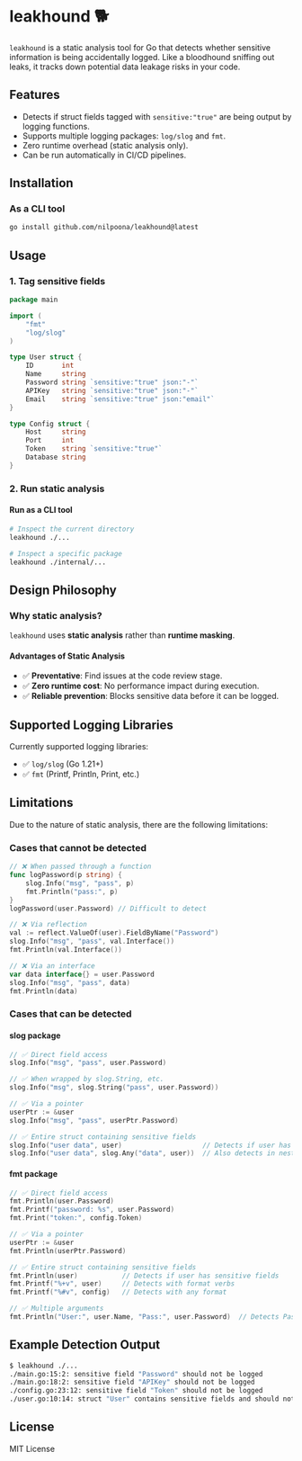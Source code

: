 
# leakhound 🐕
`leakhound` is a static analysis tool for Go that detects whether sensitive information is being accidentally logged.
Like a bloodhound sniffing out leaks, it tracks down potential data leakage risks in your code.

## Features
  - Detects if struct fields tagged with `sensitive:"true"` are being output by logging functions.
  - Supports multiple logging packages: `log/slog` and `fmt`.
  - Zero runtime overhead (static analysis only).
  - Can be run automatically in CI/CD pipelines.

## Installation
### As a CLI tool
```bash
go install github.com/nilpoona/leakhound@latest
```

## Usage
### 1. Tag sensitive fields
```go
package main

import (
    "fmt"
    "log/slog"
)

type User struct {
    ID       int
    Name     string
    Password string `sensitive:"true" json:"-"`
    APIKey   string `sensitive:"true" json:"-"`
    Email    string `sensitive:"true" json:"email"`
}

type Config struct {
    Host     string
    Port     int
    Token    string `sensitive:"true"`
    Database string
}
```

### 2. Run static analysis
#### Run as a CLI tool
```bash
# Inspect the current directory
leakhound ./...

# Inspect a specific package
leakhound ./internal/...
```

## Design Philosophy
### Why static analysis?
`leakhound` uses **static analysis** rather than **runtime masking**.

#### Advantages of Static Analysis
  - ✅ **Preventative**: Find issues at the code review stage.
  - ✅ **Zero runtime cost**: No performance impact during execution.
  - ✅ **Reliable prevention**: Blocks sensitive data before it can be logged.

## Supported Logging Libraries
Currently supported logging libraries:
  - ✅ `log/slog` (Go 1.21+)
  - ✅ `fmt` (Printf, Println, Print, etc.)

## Limitations
Due to the nature of static analysis, there are the following limitations:

### Cases that cannot be detected
```go
// ❌ When passed through a function
func logPassword(p string) {
    slog.Info("msg", "pass", p)
    fmt.Println("pass:", p)
}
logPassword(user.Password) // Difficult to detect

// ❌ Via reflection
val := reflect.ValueOf(user).FieldByName("Password")
slog.Info("msg", "pass", val.Interface())
fmt.Println(val.Interface())

// ❌ Via an interface
var data interface{} = user.Password
slog.Info("msg", "pass", data)
fmt.Println(data)
```

### Cases that can be detected

#### slog package
```go
// ✅ Direct field access
slog.Info("msg", "pass", user.Password)

// ✅ When wrapped by slog.String, etc.
slog.Info("msg", slog.String("pass", user.Password))

// ✅ Via a pointer
userPtr := &user
slog.Info("msg", "pass", userPtr.Password)

// ✅ Entire struct containing sensitive fields
slog.Info("user data", user)                    // Detects if user has sensitive fields
slog.Info("user data", slog.Any("data", user))  // Also detects in nested function calls
```

#### fmt package
```go
// ✅ Direct field access
fmt.Println(user.Password)
fmt.Printf("password: %s", user.Password)
fmt.Print("token:", config.Token)

// ✅ Via a pointer
userPtr := &user
fmt.Println(userPtr.Password)

// ✅ Entire struct containing sensitive fields
fmt.Println(user)           // Detects if user has sensitive fields
fmt.Printf("%+v", user)     // Detects with format verbs
fmt.Printf("%#v", config)   // Detects with any format

// ✅ Multiple arguments
fmt.Println("User:", user.Name, "Pass:", user.Password)  // Detects Password
```

## Example Detection Output
```bash
$ leakhound ./...
./main.go:15:2: sensitive field "Password" should not be logged
./main.go:18:2: sensitive field "APIKey" should not be logged
./config.go:23:12: sensitive field "Token" should not be logged
./user.go:10:14: struct "User" contains sensitive fields and should not be logged
```

## License
MIT License